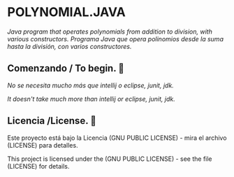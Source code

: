 # POLYNOMIAL.JAVA

_Java program that operates polynomials from addition to division, with various constructors._
_Programa Java que opera polinomios desde la suma hasta la división, con varios constructores._

## Comenzando / To begin. 🚀

_No se necesita mucho más que intellij o eclipse, junit, jdk._

_It doesn't take much more than intellij or eclipse, junit, jdk._

## Licencia /License. 📄

Este proyecto está bajo la Licencia (GNU PUBLIC LICENSE) - mira el archivo (LICENSE) para detalles.

This project is licensed under the (GNU PUBLIC LICENSE) - see the file (LICENSE) for details.
